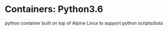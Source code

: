 # Containers: Python3.6
python container built on top of Alpine Linux to support python scripts/bots
